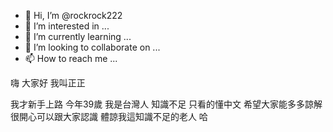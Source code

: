 - 👋 Hi, I’m @rockrock222
- 👀 I’m interested in ...
- 🌱 I’m currently learning ...
- 💞️ I’m looking to collaborate on ...
- 📫 How to reach me ...

<!---
rockrock222/rockrock222 is a ✨ special ✨ repository because its `README.md` (this file) appears on your GitHub profile.
You can click the Preview link to take a look at your changes.
--->嗨 大家好 我叫正正
我才新手上路 今年39歲 我是台灣人 
知識不足 只看的懂中文 希望大家能多多諒解
很開心可以跟大家認識 體諒我這知識不足的老人 哈

